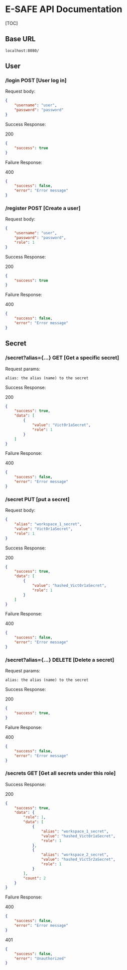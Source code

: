 # E-SAFE API Documentation

[TOC]

## Base URL

```
localhost:8080/
```

## User

### /login POST [User log in]

Request body:

```json
{
    "username": "user",
    "password": "password"
}
```

Success Response:

200

```json
{
    "success": true
}
```

Failure Response:

400

```json
{
    "success": false,
    "error": "Error message"
}
```

### /register POST [Create a user]

Request body:

```json
{
    "username": "user",
    "password": "password",
    "role": 1
}
```

Success Response:

200

```json
{
    "success": true
}
```

Failure Response:

400

```json
{
    "success": false,
    "error": "Error message"
}
```

## Secret

### /secret?alias={...} GET [Get a specific secret]

Request params:

```
alias: the alias (name) to the secret
```

Success Response:

200

```json
{
    "success": true,
    "data": [
        {
            "value": "Vict0r1aSecret",
    		"role": 1
        }
    ]
}
```

Failure Response:

400

```json
{
    "success": false,
    "error": "Error message"
}
```

### /secret PUT [put a secret]

Request body:

```json
{
    "alias": "workspace_1_secret",
    "value": "Vict0r1aSecret",
    "role": 1
}
```

Success Response:

200

```json
{
    "success": true,
    "data": [
        {
            "value": "hashed_Vict0r1aSecret",
            "role": 1
        }
    ]
}
```

Failure Response:

400

```json
{
    "success": false,
    "error": "Error message"
}
```

### /secret?alias={...} DELETE [Delete a secret]

Request params:

```
alias: the alias (name) to the secret
```

Success Response:

200

```json
{
    "success": true,
}
```

Failure Response:

400

```json
{
    "success": false,
    "error": "Error message"
}
```

### /secrets GET [Get all secrets under this role]

Success Response:

200

```json
{
    "success": true,
    "data": {
        "role": 1,
        "data": [
            {
                "alias": "workspace_1_secret",
                "value": "hashed_Vict0r1aSecret",
                "role": 1
            },
            {
                "alias": "workspace_2_secret",
                "value": "hashed_Vict5r2aSecret",
                "role": 1
            }
    	],
        "count": 2
    }
}
```

Failure Response:

400

```json
{
    "success": false,
    "error": "Error message"
}
```

401

```json
{
    "success": false,
    "error": "Unauthorized"
}
```




